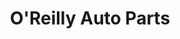 ---
title: "O'Reilly Auto Parts"
url: /spartanburg/oreilly-auto-parts-east-main-street/
shop: Autoteile
---